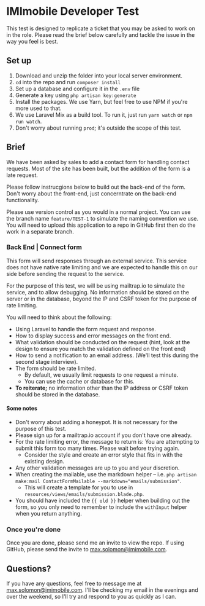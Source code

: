 # IMImobile Developer Test

This test is designed to replicate a ticket that you may be asked to work on in the role. Please read the brief below carefully and tackle the issue in the way you feel is best.

## Set up

1. Download and unzip the folder into your local server environment.
2. `cd` into the repo and run `composer install`
3. Set up a database and configure it in the `.env` file
4. Generate a key using `php artisan key:generate`
5. Install the packages. We use Yarn, but feel free to use NPM if you're more used to that.
6. We use Laravel Mix as a build tool. To run it, just run `yarn watch` or `npm run watch`.
7. Don't worry about running `prod`; it's outside the scope of this test.

## Brief

We have been asked by sales to add a contact form for handling contact requests. Most of the site has been built, but the addition of the form is a late request.

Please follow instrucgions below to build out the back-end of the form. Don't worry about the front-end, just concerntrate on the back-end functionality.

Please use version control as you would in a normal project. You can use the branch name `feature/TEST-1` to simulate the naming convention we use. You will need to upload this application to a repo in GitHub first then do the work in a separate branch.

### Back End | Connect form

This form will send responses through an external service. This service does not have native rate limiting and we are expected to handle this on our side before sending the request to the service.

For the purpose of this test, we will be using mailtrap.io to simulate the service, and to allow debugging. No information should be stored on the server or in the database, beyond the IP and CSRF token for the purpose of rate limiting.

You will need to think about the following:

- Using Laravel to handle the form request and response.
- How to display success and error messages on the front end.
- What validation should be conducted on the request (hint, look at the design to ensure you match the validation defined on the front end)
- How to send a notification to an email address. (We'll test this during the second stage interview).
- The form should be rate limited.
    - By default, we usually limit requests to one request a minute.
    - You can use the cache or database for this.
- **To reiterate;** no information other than the IP address or CSRF token should be stored in the database.

#### Some notes

- Don't worry about adding a honeypot. It is not necessary for the purpose of this test.
- Please sign up for a mailtrap.io account if you don't have one already.
- For the rate limiting error, the message to return is: You are attempting to submit this form too many times. Please wait before trying again.
  - Consider the style and create an error style that fits in with the existing design.
- Any other validation messages are up to you and your discretion.
- When creating the mailable, use the markdown helper – i.e. `php artisan make:mail ContactFormMailable --markdown="emails/submission"`.
    - This will create a template for you to use in `resources/views/emails/submission.blade.php`.
- You should have included the `{{ old }}` helper when building out the form, so you only need to remember to include the `withInput` helper when you return anything.

### Once you're done

Once you are done, please send me an invite to view the repo. If using GitHub, please send the invite to max.solomon@imimobile.com.

## Questions?

If you have any questions, feel free to message me at max.solomon@imimobile.com. I'll be checking my email in the evenings and over the weekend, so I'll try and respond to you as quickly as I can.
